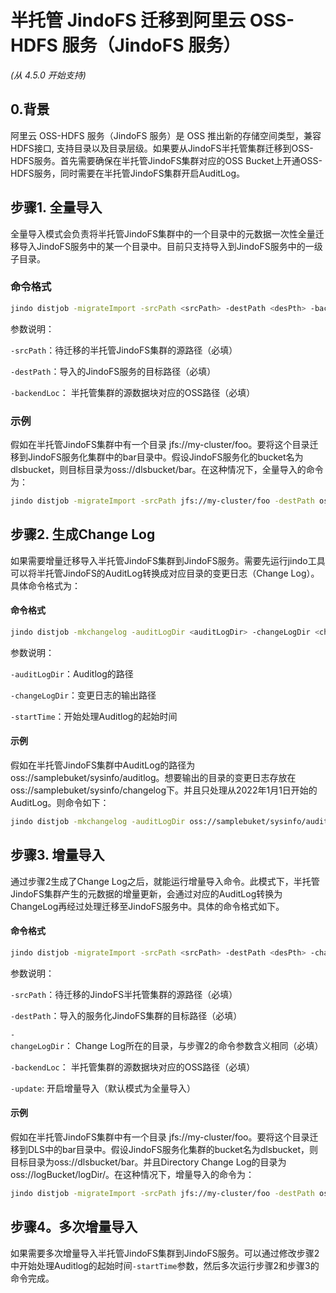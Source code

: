 # 半托管 JindoFS 迁移到阿里云 OSS-HDFS 服务（JindoFS 服务）
*(从 4.5.0 开始支持)*

## 0.背景
阿里云 OSS-HDFS 服务（JindoFS 服务）是 OSS 推出新的存储空间类型，兼容HDFS接口, 支持目录以及目录层级。如果要从JindoFS半托管集群迁移到OSS-HDFS服务。首先需要确保在半托管JindoFS集群对应的OSS Bucket上开通OSS-HDFS服务，同时需要在半托管JindoFS集群开启AuditLog。

## 步骤1. 全量导入
全量导入模式会负责将半托管JindoFS集群中的一个目录中的元数据一次性全量迁移导入JindoFS服务中的某一个目录中。目前只支持导入到JindoFS服务中的一级子目录。
### 命令格式
```bash
jindo distjob -migrateImport -srcPath <srcPath> -destPath <desPth> -backendLoc <backendLoc>
```
参数说明：

`-srcPath`：待迁移的半托管JindoFS集群的源路径（必填）

`-destPath`：导入的JindoFS服务的目标路径（必填）

`-backendLoc`： 半托管集群的源数据块对应的OSS路径（必填）

### 示例
假如在半托管JindoFS集群中有一个目录 jfs://my-cluster/foo。要将这个目录迁移到JindoFS服务化集群中的bar目录中。假设JindoFS服务化的bucket名为dlsbucket，则目标目录为oss://dlsbucket/bar。在这种情况下，全量导入的命令为：

```bash
jindo distjob -migrateImport -srcPath jfs://my-cluster/foo -destPath oss://dlsbucket/bar/
```

## 步骤2. 生成Change Log
如果需要增量迁移导入半托管JindoFS集群到JindoFS服务。需要先运行jindo工具可以将半托管JindoFS的AuditLog转换成对应目录的变更日志（Change Log）。具体命令格式为：

#### 命令格式
```bash
jindo distjob -mkchangelog -auditLogDir <auditLogDir> -changeLogDir <changeLogDir> -startTime <startTime>
```

参数说明：

`-auditLogDir`：Auditlog的路径

`-changeLogDir`：变更日志的输出路径

`-startTime`：开始处理Auditlog的起始时间

#### 示例
假如在半托管JindoFS集群中AuditLog的路径为oss://samplebuket/sysinfo/auditlog。想要输出的目录的变更日志存放在oss://samplebuket/sysinfo/changelog下。并且只处理从2022年1月1日开始的AuditLog。则命令如下：

```bash
jindo distjob -mkchangelog -auditLogDir oss://samplebuket/sysinfo/auditlog -changeLogDir oss://samplebuket/sysinfo/changelog -startTime 2022-01-01-12:00:00
```

## 步骤3. 增量导入
通过步骤2生成了Change Log之后，就能运行增量导入命令。此模式下，半托管JindoFS集群产生的元数据的增量更新，会通过对应的AuditLog转换为ChangeLog再经过处理迁移至JindoFS服务中。具体的命令格式如下。
#### 命令格式
```bash
jindo distjob -migrateImport -srcPath <srcPath> -destPath <desPth> -changeLogDir <auditLogDir> -backendLoc <backendLoc> -update
```

参数说明：

`-srcPath`：待迁移的JindoFS半托管集群的源路径（必填）

`-destPath`：导入的服务化JindoFS集群的目标路径（必填）

`-changeLogDir`： Change Log所在的目录，与步骤2的命令参数含义相同（必填）

`-backendLoc`： 半托管集群的源数据块对应的OSS路径（必填）

`-update`: 开启增量导入（默认模式为全量导入）

#### 示例
假如在半托管JindoFS集群中有一个目录 jfs://my-cluster/foo。要将这个目录迁移到DLS中的bar目录中。假设JindoFS服务化集群的bucket名为dlsbucket，则目标目录为oss://dlsbucket/bar。并且Directory Change Log的目录为oss://logBucket/logDir/。在这种情况下，增量导入的命令为：

```bash
jindo distjob -migrateImport -srcPath jfs://my-cluster/foo -destPath oss://dlsbucket/bar/ -changeLogDir oss://logBucket/logDir/ -update
```
## 步骤4。多次增量导入
如果需要多次增量导入半托管JindoFS集群到JindoFS服务。可以通过修改步骤2中开始处理Auditlog的起始时间`-startTime`参数，然后多次运行步骤2和步骤3的命令完成。
